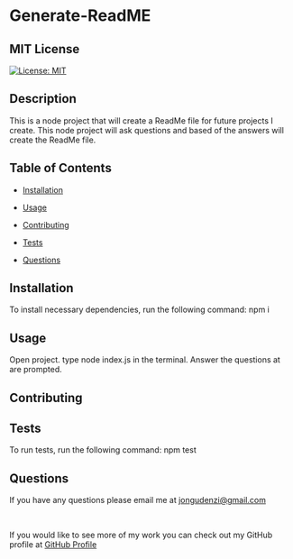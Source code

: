 # Generate-ReadME

  ## MIT License
  [![License: MIT](https://img.shields.io/badge/License-MIT-yellow.svg)](https://opensource.org/licenses/MIT)

  ## Description
  This is a node project that will create a ReadMe file for future projects I create.  This node project will ask questions and based of the answers will create the ReadMe file.

  ## Table of Contents

  * [Installation](#Installation)

  * [Usage](#usage)

  * [Contributing](#contributing)

  * [Tests](#tests)

  * [Questions](#Questions)

## Installation
To install necessary dependencies, run the following command:
  npm i

## Usage
  Open project. type node index.js in the terminal. Answer the questions at are prompted.

## Contributing
  

## Tests
To run tests, run the following command:
  npm test

## Questions
If you have any questions please email me at  [jongudenzi@gmail.com](mailto:jongudenzi@gmail.com)

<br>

If you would like to see more of my work you can check out my GitHub profile at [GitHub Profile](https://github.com/JonGudenzi)

